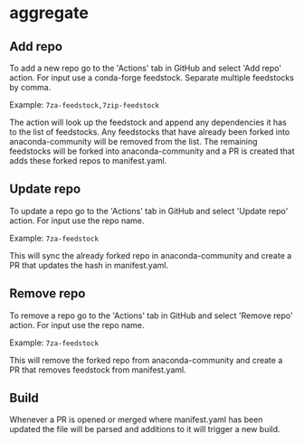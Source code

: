# aggregate

## Add repo
To add a new repo go to the 'Actions' tab in GitHub and select 'Add repo' action.
For input use a conda-forge feedstock. Separate multiple feedstocks by comma.

Example: `7za-feedstock,7zip-feedstock`

The action will look up the feedstock and append any dependencies it has to the list of feedstocks. Any feedstocks
that have already been forked into anaconda-community will be removed from the list. The remaining feedstocks will
be forked into anaconda-community and a PR is created that adds these forked repos to manifest.yaml.

## Update repo
To update a repo go to the 'Actions' tab in GitHub and select 'Update repo' action.
For input use the repo name. 

Example: `7za-feedstock`

This will sync the already forked repo in anaconda-community and create a PR that updates the hash in manifest.yaml.

## Remove repo
To remove a repo go to the 'Actions' tab in GitHub and select 'Remove repo' action.
For input use the repo name. 

Example: `7za-feedstock`

This will remove the forked repo from anaconda-community and create a PR that removes feedstock from manifest.yaml.

## Build
Whenever a PR is opened or merged where manifest.yaml has been updated the file will be parsed and additions to it will
trigger a new build.